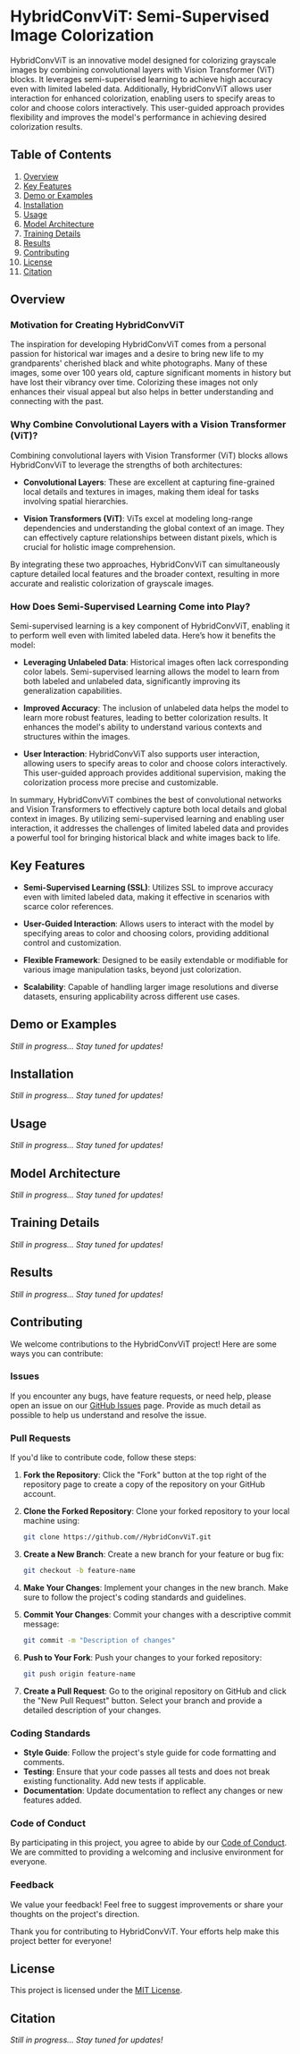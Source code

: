 # HybridConvViT: Semi-Supervised Image Colorization

HybridConvViT is an innovative model designed for colorizing grayscale images by combining convolutional layers with Vision Transformer (ViT) blocks. It leverages semi-supervised learning to achieve high accuracy even with limited labeled data. Additionally, HybridConvViT allows user interaction for enhanced colorization, enabling users to specify areas to color and choose colors interactively. This user-guided approach provides flexibility and improves the model's performance in achieving desired colorization results.

## Table of Contents

1. [Overview](#overview)  
2. [Key Features](#key-features)  
3. [Demo or Examples](#demo-or-examples)  
4. [Installation](#installation)  
5. [Usage](#usage)  
6. [Model Architecture](#model-architecture)  
7. [Training Details](#training-details)  
8. [Results](#results)  
9. [Contributing](#contributing)  
10. [License](#license)  
11. [Citation](#citation)  

## Overview

### Motivation for Creating HybridConvViT

The inspiration for developing HybridConvViT comes from a personal passion for historical war images and a desire to bring new life to my grandparents' cherished black and white photographs. Many of these images, some over 100 years old, capture significant moments in history but have lost their vibrancy over time. Colorizing these images not only enhances their visual appeal but also helps in better understanding and connecting with the past.

### Why Combine Convolutional Layers with a Vision Transformer (ViT)?

Combining convolutional layers with Vision Transformer (ViT) blocks allows HybridConvViT to leverage the strengths of both architectures:

- **Convolutional Layers**: These are excellent at capturing fine-grained local details and textures in images, making them ideal for tasks involving spatial hierarchies.
  
- **Vision Transformers (ViT)**: ViTs excel at modeling long-range dependencies and understanding the global context of an image. They can effectively capture relationships between distant pixels, which is crucial for holistic image comprehension.

By integrating these two approaches, HybridConvViT can simultaneously capture detailed local features and the broader context, resulting in more accurate and realistic colorization of grayscale images.

### How Does Semi-Supervised Learning Come into Play?

Semi-supervised learning is a key component of HybridConvViT, enabling it to perform well even with limited labeled data. Here’s how it benefits the model:

- **Leveraging Unlabeled Data**: Historical images often lack corresponding color labels. Semi-supervised learning allows the model to learn from both labeled and unlabeled data, significantly improving its generalization capabilities.
  
- **Improved Accuracy**: The inclusion of unlabeled data helps the model to learn more robust features, leading to better colorization results. It enhances the model's ability to understand various contexts and structures within the images.
  
- **User Interaction**: HybridConvViT also supports user interaction, allowing users to specify areas to color and choose colors interactively. This user-guided approach provides additional supervision, making the colorization process more precise and customizable.

In summary, HybridConvViT combines the best of convolutional networks and Vision Transformers to effectively capture both local details and global context in images. By utilizing semi-supervised learning and enabling user interaction, it addresses the challenges of limited labeled data and provides a powerful tool for bringing historical black and white images back to life.

## Key Features

- **Semi-Supervised Learning (SSL)**: Utilizes SSL to improve accuracy even with limited labeled data, making it effective in scenarios with scarce color references.

- **User-Guided Interaction**: Allows users to interact with the model by specifying areas to color and choosing colors, providing additional control and customization.

- **Flexible Framework**: Designed to be easily extendable or modifiable for various image manipulation tasks, beyond just colorization.

- **Scalability**: Capable of handling larger image resolutions and diverse datasets, ensuring applicability across different use cases.

## Demo or Examples

*Still in progress... Stay tuned for updates!*

## Installation

*Still in progress... Stay tuned for updates!*

## Usage

*Still in progress... Stay tuned for updates!*

## Model Architecture

*Still in progress... Stay tuned for updates!*

## Training Details

*Still in progress... Stay tuned for updates!*

## Results

*Still in progress... Stay tuned for updates!*

## Contributing

We welcome contributions to the HybridConvViT project! Here are some ways you can contribute:

### Issues

If you encounter any bugs, have feature requests, or need help, please open an issue on our [GitHub Issues](https://github.com/lunovian/HybridConvViT/issues) page. Provide as much detail as possible to help us understand and resolve the issue.

### Pull Requests

If you'd like to contribute code, follow these steps:

1. **Fork the Repository**: Click the "Fork" button at the top right of the repository page to create a copy of the repository on your GitHub account.

2. **Clone the Forked Repository**: Clone your forked repository to your local machine using:

   ```bash
   git clone https://github.com//HybridConvViT.git
   ```

3. **Create a New Branch**: Create a new branch for your feature or bug fix:

   ```bash
   git checkout -b feature-name
   ```

4. **Make Your Changes**: Implement your changes in the new branch. Make sure to follow the project's coding standards and guidelines.

5. **Commit Your Changes**: Commit your changes with a descriptive commit message:

   ```bash
   git commit -m "Description of changes"
   ```

6. **Push to Your Fork**: Push your changes to your forked repository:

   ```bash
   git push origin feature-name
   ```

7. **Create a Pull Request**: Go to the original repository on GitHub and click the "New Pull Request" button. Select your branch and provide a detailed description of your changes.

### Coding Standards

- **Style Guide**: Follow the project's style guide for code formatting and comments.
- **Testing**: Ensure that your code passes all tests and does not break existing functionality. Add new tests if applicable.
- **Documentation**: Update documentation to reflect any changes or new features added.

### Code of Conduct

By participating in this project, you agree to abide by our [Code of Conduct](CODE_OF_CONDUCT.md). We are committed to providing a welcoming and inclusive environment for everyone.

### Feedback

We value your feedback! Feel free to suggest improvements or share your thoughts on the project's direction.

Thank you for contributing to HybridConvViT. Your efforts help make this project better for everyone!

## License

This project is licensed under the [MIT License](LICENSE).

## Citation

*Still in progress... Stay tuned for updates!*
